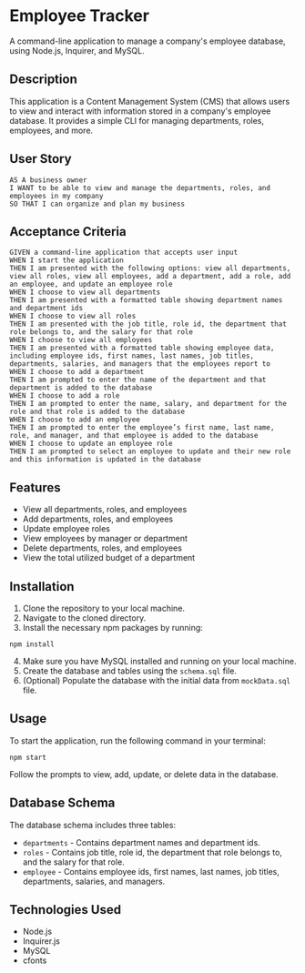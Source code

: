 # Employee Tracker

A command-line application to manage a company's employee database, using Node.js, Inquirer, and MySQL.

## Description

This application is a Content Management System (CMS) that allows users to view and interact with information stored in a company's employee database. It provides a simple CLI for managing departments, roles, employees, and more.

## User Story

```
AS A business owner
I WANT to be able to view and manage the departments, roles, and employees in my company
SO THAT I can organize and plan my business
```

## Acceptance Criteria

```
GIVEN a command-line application that accepts user input
WHEN I start the application
THEN I am presented with the following options: view all departments, view all roles, view all employees, add a department, add a role, add an employee, and update an employee role
WHEN I choose to view all departments
THEN I am presented with a formatted table showing department names and department ids
WHEN I choose to view all roles
THEN I am presented with the job title, role id, the department that role belongs to, and the salary for that role
WHEN I choose to view all employees
THEN I am presented with a formatted table showing employee data, including employee ids, first names, last names, job titles, departments, salaries, and managers that the employees report to
WHEN I choose to add a department
THEN I am prompted to enter the name of the department and that department is added to the database
WHEN I choose to add a role
THEN I am prompted to enter the name, salary, and department for the role and that role is added to the database
WHEN I choose to add an employee
THEN I am prompted to enter the employee’s first name, last name, role, and manager, and that employee is added to the database
WHEN I choose to update an employee role
THEN I am prompted to select an employee to update and their new role and this information is updated in the database
```

## Features

- View all departments, roles, and employees
- Add departments, roles, and employees
- Update employee roles
- View employees by manager or department
- Delete departments, roles, and employees
- View the total utilized budget of a department

## Installation

1. Clone the repository to your local machine.
2. Navigate to the cloned directory.
3. Install the necessary npm packages by running:

```
npm install
```

4. Make sure you have MySQL installed and running on your local machine.
5. Create the database and tables using the `schema.sql` file.
6. (Optional) Populate the database with the initial data from `mockData.sql` file.

## Usage

To start the application, run the following command in your terminal:

```
npm start
```


Follow the prompts to view, add, update, or delete data in the database.

## Database Schema

The database schema includes three tables:

- `departments` - Contains department names and department ids.
- `roles` - Contains job title, role id, the department that role belongs to, and the salary for that role.
- `employee` - Contains employee ids, first names, last names, job titles, departments, salaries, and managers.

## Technologies Used

- Node.js
- Inquirer.js
- MySQL
- cfonts



